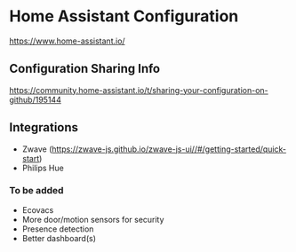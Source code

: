 # Home Assistant Configuration

https://www.home-assistant.io/


## Configuration Sharing Info

https://community.home-assistant.io/t/sharing-your-configuration-on-github/195144

## Integrations

- Zwave (https://zwave-js.github.io/zwave-js-ui//#/getting-started/quick-start)
- Philips Hue

### To be added

- Ecovacs
- More door/motion sensors for security
- Presence detection
- Better dashboard(s)

